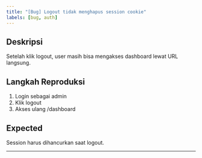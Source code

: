 ```yaml
---
title: "[Bug] Logout tidak menghapus session cookie"
labels: [bug, auth]
---
```


## Deskripsi
Setelah klik logout, user masih bisa mengakses dashboard lewat URL langsung.

## Langkah Reproduksi
1. Login sebagai admin
2. Klik logout
3. Akses ulang /dashboard

## Expected
Session harus dihancurkan saat logout.

---
